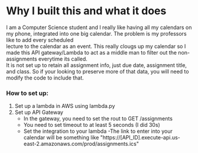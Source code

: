 # Why I built this and what it does  
I am a Computer Science student and I really like having all my calendars on my phone, integrated into one big calendar. The problem is my professors like to add every scheduled  
lecture to the calendar as an event. This really clougs up my calendar so I made this API gateway/Lambda to act as a middle man to filter out the non-assignments everytime its called.  
It is not set up to retain all assignment info, just due date, assignment title, and class. So if your looking to preserve more of that data, you will need to modify the code to include that.
### How to set up:  
1. Set up a lambda in AWS using lambda.py
2. Set up API Gateway  
   - In the  gateway, you need to set the rout to GET /assignments  
   - You need to set timeout to at least 5 seconds (I did 30s)  
   - Set the integration to your lambda
   -The link to enter into your calendar will be something like "https://[API_ID].execute-api.us-east-2.amazonaws.com/prod/assignments.ics"
